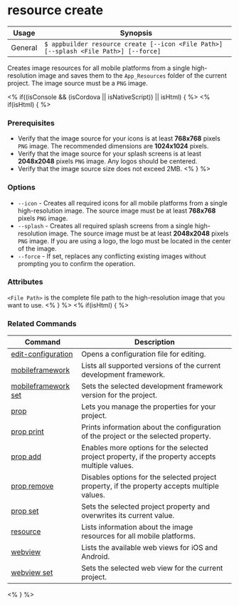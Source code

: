 resource create
==========

Usage | Synopsis
------|-------
General | `$ appbuilder resource create [--icon <File Path>] [--splash <File Path>] [--force]`

Creates image resources for all mobile platforms from a single high-resolution image and saves them to the `App_Resources` folder of the current project. The image source must be a `PNG` image.

<% if((isConsole && (isCordova || isNativeScript)) || isHtml) { %>
<% if(isHtml) { %>
### Prerequisites

* Verify that the image source for your icons is at least **768x768** pixels `PNG` image. The recommended dimensions are **1024x1024** pixels.
* Verify that the image source for your splash screens is at least **2048x2048** pixels `PNG` image. Any logos should be centered.
* Verify that the image source size does not exceed 2MB.
<% } %>

### Options
* `--icon` - Creates all required icons for all mobile platforms from a single high-resolution image. The source image must be at least **768x768** pixels `PNG` image.
* `--splash` - Creates all required splash screens from a single high-resolution image. The source image must be at least **2048x2048** pixels `PNG` image. If you are using a logo, the logo must be located in the center of the image.
* `--force` - If set, replaces any conflicting existing images without prompting you to confirm the operation.

### Attributes
`<File Path>` is the complete file path to the high-resolution image that you want to use.
<% } %>
<% if(isHtml) { %>

### Related Commands

Command | Description
----------|----------
[edit-configuration](edit-configuration.html) | Opens a configuration file for editing.
[mobileframework](mobileframework.html) | Lists all supported versions of the current development framework.
[mobileframework set](mobileframework-set.html) | Sets the selected development framework version for the project.
[prop](prop.html) | Lets you manage the properties for your project.
[prop print](prop-print.html) | Prints information about the configuration of the project or the selected property.
[prop add](prop-add.html) | Enables more options for the selected project property, if the property accepts multiple values.
[prop remove](prop-remove.html) | Disables options for the selected project property, if the property accepts multiple values.
[prop set](prop-set.html) | Sets the selected project property and overwrites its current value.
[resource](resource.html) | Lists information about the image resources for all mobile platforms.
[webview](webview.html) | Lists the available web views for iOS and Android.
[webview set](webview-set.html) | Sets the selected web view for the current project.
<% } %>
